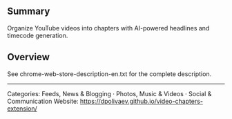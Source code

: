 ## Summary
Organize YouTube videos into chapters with AI-powered headlines and timecode generation.

## Overview
See chrome-web-store-description-en.txt for the complete description.

---

Categories: Feeds, News & Blogging · Photos, Music & Videos · Social & Communication
Website: https://dpolivaev.github.io/video-chapters-extension/ 